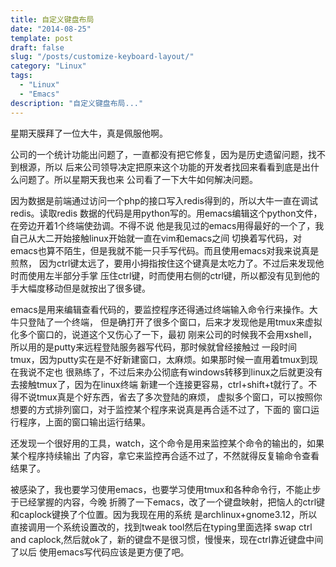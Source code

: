 ```yaml
---
title: 自定义键盘布局
date: "2014-08-25"
template: post
draft: false
slug: "/posts/customize-keyboard-layout/"
category: "Linux"
tags:
  - "Linux"
  - "Emacs"
description: "自定义键盘布局..."
---
```


星期天膜拜了一位大牛，真是佩服他啊。

公司的一个统计功能出问题了，一直都没有把它修复，因为是历史遗留问题，找不到根源，所以
后来公司领导决定把原来这个功能的开发者找回来看看到底是出什么问题了。所以星期天我也来
公司看了一下大牛如何解决问题。

因为数据是前端通过访问一个php的接口写入redis得到的，所以大牛一直在调试redis。读取redis
数据的代码是用python写的。用emacs编辑这个python文件，在旁边开着1个终端使劲调。不得不说
他是我见过的emacs用得最好的一个了，我自己从大二开始接触linux开始就一直在vim和emacs之间
切换着写代码，对emacs也算不陌生，但是我就不能一只手写代码。而且使用emacs对我来说真是煎熬，
因为ctrl键太远了，要用小拇指按住这个键真是太吃力了。不过后来发现他时而使用左半部分手掌
压住ctrl键，时而使用右侧的ctrl键，所以都没有见到他的手大幅度移动但是就按出了很多键。

emacs是用来编辑查看代码的，要监控程序还得通过终端输入命令行来操作。大牛只登陆了一个终端，
但是确打开了很多个窗口，后来才发现他是用tmux来虚拟化多个窗口的，说道这个又伤心了一下，最初
刚来公司的时候我不会用xshell，所以用的是putty来远程登陆服务器写代码，那时候就曾经接触过
一段时间tmux，因为putty实在是不好新建窗口，太麻烦。如果那时候一直用着tmux到现在我说不定也
很熟练了，不过后来办公彻底有windows转移到linux之后就更没有去接触tmux了，因为在linux终端
新建一个连接更容易，ctrl+shift+t就行了。不得不说tmux真是个好东西，省去了多次登陆的麻烦，
虚拟多个窗口，可以按照你想要的方式排列窗口，对于监控某个程序来说真是再合适不过了，下面的
窗口运行程序，上面的窗口输出运行结果。

还发现一个很好用的工具，watch，这个命令是用来监控某个命令的输出的，如果某个程序持续输出
了内容，拿它来监控再合适不过了，不然就得反复输命令查看结果了。

被感染了，我也要学习使用emacs，也要学习使用tmux和各种命令行，不能止步于已经掌握的内容，今晚
折腾了一下emacs，改了一个键盘映射，把恼人的ctrl键和caplock键换了个位置。因为我现在用的系统
是archlinux+gnome3.12，所以直接调用一个系统设置改的，找到tweak tool然后在typing里面选择
swap ctrl and caplock,然后就ok了，新的键盘不是很习惯，慢慢来，现在ctrl靠近键盘中间了以后
使用emacs写代码应该是更方便了吧。
